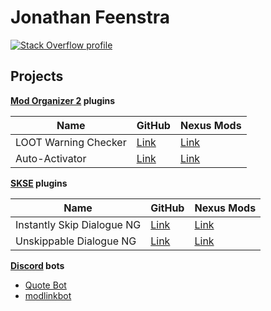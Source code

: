 # Jonathan Feenstra

[![Stack Overflow profile](https://stackoverflow.com/users/flair/9504155.png)](https://stackoverflow.com/users/9504155/jonathan-feenstra)

## Projects

**[Mod Organizer 2](https://www.nexusmods.com/skyrimspecialedition/mods/6194) plugins**

|Name                |GitHub                                                                       |Nexus Mods                                     |
|--------------------|-----------------------------------------------------------------------------|-----------------------------------------------|
|LOOT Warning Checker|[Link](https://github.com/JonathanFeenstra/modorganizer-loot-warning-checker)|[Link](https://www.nexusmods.com/site/mods/323)|
|Auto-Activator      |[Link](https://github.com/JonathanFeenstra/modorganizer-auto-activator)      |[Link](https://www.nexusmods.com/site/mods/648)|

**[SKSE](https://www.nexusmods.com/skyrimspecialedition/mods/30379) plugins**

|Name                      |GitHub                                                             |Nexus Mods                                                       |
|--------------------------|-------------------------------------------------------------------|-----------------------------------------------------------------|
|Instantly Skip Dialogue NG|[Link](https://github.com/JonathanFeenstra/InstantlySkipDialogueNG)|[Link](https://www.nexusmods.com/skyrimspecialedition/mods/89163)|
|Unskippable Dialogue NG   |[Link](https://github.com/JonathanFeenstra/UnskippableDialogueNG)  |[Link](https://www.nexusmods.com/skyrimspecialedition/mods/97793)|

**[Discord](https://discord.com) bots**
* [Quote Bot](https://github.com/Quote-Bot/QuoteBot)
* [modlinkbot](https://github.com/JonathanFeenstra/discord-modlinkbot)